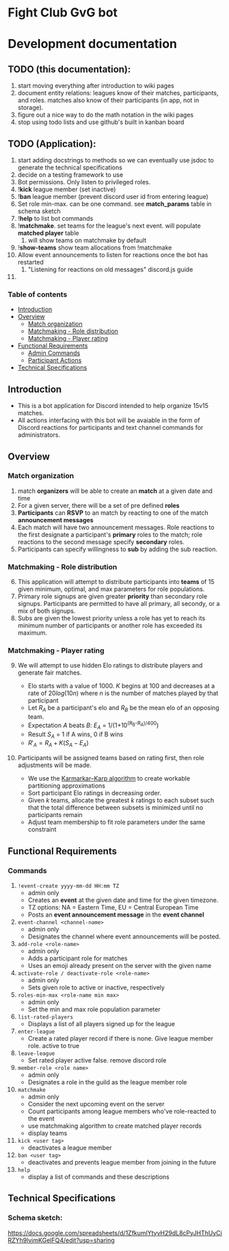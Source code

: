 # Fight Club GvG bot
# Development documentation

## TODO (this documentation):
1. start moving everything after introduction to wiki pages
2. document entity relations: leagues know of their matches, participants, and roles. matches also know of their participants (in app, not in storage).
3. figure out a nice way to do the math notation in the wiki pages
4. stop using todo lists and use github's built in kanban board
   
## TODO (Application):
1. start adding docstrings to methods so we can eventually use jsdoc to generate the technical specifications
2. decide on a testing framework to use
3. Bot permissions. Only listen to privileged roles. 
4. !**kick** league member (set inactive)
5. !**ban** league member (prevent discord user id from entering league)
6. Set role min-max. can be one command. see **match_params** table in schema sketch
7. !**help** to list bot commands
8. !**matchmake**. set teams for the league's next event. will populate **matched player** table
   1. will show teams on matchmake by default
9. !**show-teams** show team allocations from !matchmake
10. Allow event announcements to listen for reactions once the bot has restarted
    1.  "Listening for reactions on old messages" discord.js guide
11. 



### Table of contents
  - [Introduction](#introduction)
  - [Overview](#overview)
    - [Match organization](#match-organization)
    - [Matchmaking - Role distribution](#matchmaking---role-distribution)
    - [Matchmaking - Player rating](#matchmaking---player-rating)
  - [Functional Requirements](#functional-requirements)
    - [Admin Commands](#admin-commands-dont-type-the-brackets)
    - [Participant Actions](#participant-actions)
  - [Technical Specifications](#technical-specifications)



## Introduction
- This is a bot application for Discord intended to help organize 15v15 matches.  
- All actions interfacing with this bot will be avaiable in the form of Discord reactions for participants and text channel commands for administrators. 

## Overview 
### Match organization
1. match **organizers** will be able to create an **match** at a given date and time
2. For a given server, there will be a set of pre defined **roles**
3. **Participants** can **RSVP** to an match by reacting to one of the match **announcement messages**
4. Each match will have two announcement messages. Role reactions to the first designate a participant's **primary** roles to the match; role reactions to the second message specify **secondary** roles. 
5. Participants can specify willingness to **sub** by adding the sub reaction. 
### Matchmaking - Role distribution
6. This application will attempt to distribute participants into **teams** of 15 given minimum, optimal, and max parameters for role populations.
7. Primary role signups are given greater **priority** than secondary role signups. Participants are permitted to have all primary, all secondy, or a mix of both signups.
8. Subs are given the lowest priority unless a role has yet to reach its minimum number of participants or another role has exceeded its maximum. 
### Matchmaking - Player rating
9. We will attempt to use hidden Elo ratings to distribute players and generate fair matches.
    - Elo starts with a value of 1000. $K$ begins at $100$ and decreases at a rate of $20log(10n)$ where $n$ is the number of matches played by that participant
    - Let $R_A$ be a participant's elo and $R_B$ be the mean elo of an opposing team.
    - Expectation $A$ beats $B$: $E_A$ = 1/(1+10<sup>(R<sub>B</sub>-R<sub>A</sub>)/400</sup>)
    - Result $S_A$ = 1 if A wins, 0 if B wins
    - $R'_A = R_A + K(S_A - E_A)$
  
10. Participants will be assigned teams based on rating first, then role adjustments will be made.
    - We use the [Karmarkar–Karp algorithm](https://en.wikipedia.org/wiki/Largest_differencing_method) to create workable partitioning approximations 
    - Sort participant Elo ratings in decreasing order. 
    - Given $k$ teams, allocate the greatest $k$ ratings to each subset such that the total difference between subsets is minimized until no participants remain
    - Adjust team membership to fit role parameters under the same constraint

## Functional Requirements
### Commands
1. `!event-create yyyy-mm-dd HH:mm TZ` 
   - admin only
   - Creates an **event** at the given date and time for the given timezone.
   - TZ options: NA = Eastern Time, EU = Central European Time 
   - Posts an **event announcement message** in the **event channel** 
2. `event-channel <channel-name>`
   - admin only
   - Designates the channel where event announcements will be posted.
3. `add-role <role-name>`
   - admin only
   - Adds a participant role for matches
   - Uses an emoji already present on the server with the given name
4. `activate-role / deactivate-role <role-name>`
   - admin only
   - Sets given role to active or inactive, respectively
5. `roles-min-max <role-name min max>`
   - admin only
   - Set the min and max role population parameter
6. `list-rated-players`
   - Displays a list of all players signed up for the league
7. `enter-league`
   - Create a rated player record if there is none. Give league member role. active to true
8. `leave-league`
   - Set rated player active false. remove discord role
9.  `member-role <role name>`
    - admin only
    - Designates a role in the guild as the league member role
10. `matchmake`
    - admin only
    - Consider the next upcoming event on the server
    - Count participants among league members who've role-reacted to the event
    - use matchmaking algorithm to create matched player records
    - display teams
11. `kick <user tag>`
    - deactivates a league member
12. `ban <user tag>`
    - deactivates and prevents league member from joining in the future
13. `help`
    - display a list of commands and these descriptions


## Technical Specifications
### Schema sketch: 
https://docs.google.com/spreadsheets/d/1ZfkumlYtyvH29dL8cPyJHThUyCiRZYh9lvjmKGelFQ4/edit?usp=sharing
